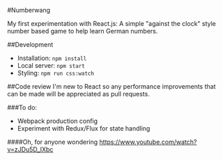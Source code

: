 #Numberwang

My first experimentation with React.js: A simple "against the clock" style number based game to help learn German numbers.

##Development
* Installation: `npm install`
* Local server: `npm start`
* Styling: `npm run css:watch`

##Code review
I'm new to React so any performance improvements that can be made will be appreciated as pull requests.

###To do:
* Webpack production config
* Experiment with Redux/Flux for state handling 

####Oh, for anyone wondering
https://www.youtube.com/watch?v=zJDu5D_IXbc
